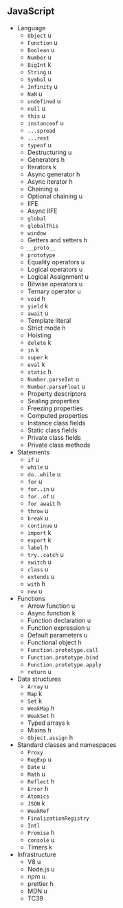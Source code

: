 ## JavaScript

- Language
  - `Object` u
  - `Function` u
  - `Boolean` u
  - `Number` u
  - `BigInt` k
  - `String` u
  - `Symbol` u
  - `Infinity` u
  - `NaN` u
  - `undefined` u
  - `null` u
  - `this` u
  - `instanceof` u
  - `...spread`
  - `...rest`
  - `typeof` u
  - Destructuring u
  - Generators h
  - Iterators k
  - Async generator h
  - Async iterator h
  - Chaining u
  - Optional chaining u
  - IIFE
  - Async IIFE
  - `global`
  - `globalThis`
  - `window`
  - Getters and setters h
  - `__proto__`
  - `prototype`
  - Equality operators u
  - Logical operators u
  - Logical Assignment u
  - Bitwise operators u
  - Ternary operator u
  - `void` h
  - `yield` k
  - `await` u
  - Template literal
  - Strict mode h
  - Hoisting
  - `delete` k
  - `in` k
  - `super` k
  - `eval` k
  - `static` h
  - `Number.parseInt` u
  - `Number.parseFloat` u
  - Property descriptors
  - Sealing properties
  - Freezing properties
  - Computed properties
  - Instance class fields
  - Static class fields
  - Private class fields
  - Private class methods
- Statements
  - `if` u
  - `while` u
  - `do..while` u
  - `for` u
  - `for..in` u
  - `for..of` u
  - `for await` h
  - `throw` u
  - `break` u
  - `continue` u
  - `import` k
  - `export` k
  - `label` h
  - `try..catch` u
  - `switch` u
  - `class` u
  - `extends` u
  - `with` h
  - `new` u
- Functions
  - Arrow function u
  - Async function k
  - Function declaration u
  - Function expression u
  - Default parameters u
  - Functional object h
  - `Function.prototype.call`
  - `Function.prototype.bind`
  - `Function.prototype.apply`
  - `return` u
- Data structures
  - `Array` u
  - `Map` k
  - `Set` k
  - `WeakMap` h
  - `WeakSet` h
  - Typed arrays k
  - Mixins h
  - `Object.assign` h
- Standard classes and namespaces
  - `Proxy`
  - `RegExp` u
  - `Date` u
  - `Math` u
  - `Reflect` h
  - `Error` h
  - `Atomics`
  - `JSON` k
  - `WeakRef`
  - `FinalizationRegistry`
  - `Intl`
  - `Promise` h
  - `console` u
  - Timers k
- Infrastructure
  - V8 u
  - Node.js u
  - npm u
  - prettier h
  - MDN u
  - TC39
